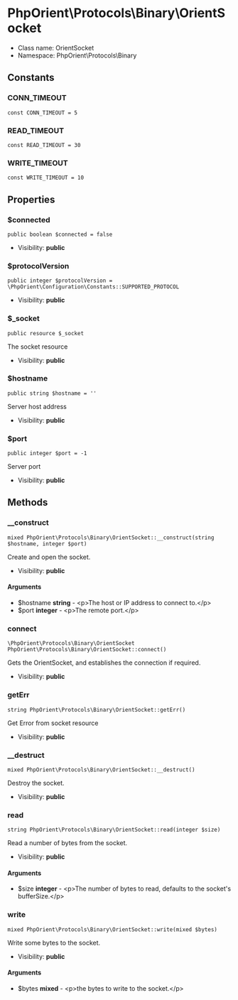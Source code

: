 PhpOrient\Protocols\Binary\OrientSocket
===============






* Class name: OrientSocket
* Namespace: PhpOrient\Protocols\Binary



Constants
----------


### CONN_TIMEOUT

    const CONN_TIMEOUT = 5





### READ_TIMEOUT

    const READ_TIMEOUT = 30





### WRITE_TIMEOUT

    const WRITE_TIMEOUT = 10





Properties
----------


### $connected

    public boolean $connected = false





* Visibility: **public**


### $protocolVersion

    public integer $protocolVersion = \PhpOrient\Configuration\Constants::SUPPORTED_PROTOCOL





* Visibility: **public**


### $_socket

    public resource $_socket

The socket resource



* Visibility: **public**


### $hostname

    public string $hostname = ''

Server host address



* Visibility: **public**


### $port

    public integer $port = -1

Server port



* Visibility: **public**


Methods
-------


### __construct

    mixed PhpOrient\Protocols\Binary\OrientSocket::__construct(string $hostname, integer $port)

Create and open the socket.



* Visibility: **public**


#### Arguments
* $hostname **string** - &lt;p&gt;The host or IP address to connect to.&lt;/p&gt;
* $port **integer** - &lt;p&gt;The remote port.&lt;/p&gt;



### connect

    \PhpOrient\Protocols\Binary\OrientSocket PhpOrient\Protocols\Binary\OrientSocket::connect()

Gets the OrientSocket, and establishes the connection if required.



* Visibility: **public**




### getErr

    string PhpOrient\Protocols\Binary\OrientSocket::getErr()

Get Error from socket resource



* Visibility: **public**




### __destruct

    mixed PhpOrient\Protocols\Binary\OrientSocket::__destruct()

Destroy the socket.



* Visibility: **public**




### read

    string PhpOrient\Protocols\Binary\OrientSocket::read(integer $size)

Read a number of bytes from the socket.



* Visibility: **public**


#### Arguments
* $size **integer** - &lt;p&gt;The number of bytes to read, defaults to the socket&#039;s bufferSize.&lt;/p&gt;



### write

    mixed PhpOrient\Protocols\Binary\OrientSocket::write(mixed $bytes)

Write some bytes to the socket.



* Visibility: **public**


#### Arguments
* $bytes **mixed** - &lt;p&gt;the bytes to write to the socket.&lt;/p&gt;


